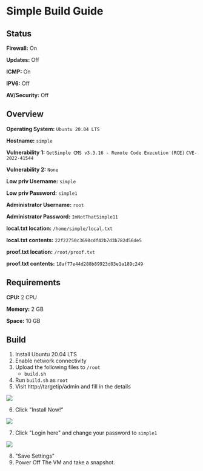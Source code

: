 # Simple Build Guide

## Status

**Firewall:** On

**Updates:** Off

**ICMP:** On

**IPV6:** Off

**AV/Security:** Off

## Overview

**Operating System:** `Ubuntu 20.04 LTS`

**Hostname:** `simple`

**Vulnerability 1:** `GetSimple CMS v3.3.16 - Remote Code Execution (RCE)` `CVE-2022-41544`

**Vulnerability 2:** `None`

**Low priv Username:** `simple`

**Low priv Password:**  `simple1`

**Administrator Username:** `root`

**Administrator Password:** `ImNotThatSimple11`

**local.txt location:** `/home/simple/local.txt`

**local.txt contents:** `22f22750c3690cdf42b7d3b782d56de5`

**proof.txt location:** `/root/proof.txt`

**proof.txt contents:** `18af77e44d288b89923d03e1a189c249`

## Requirements

**CPU:** 2 CPU

**Memory:** 2 GB

**Space:** 10 GB

## Build

1. Install Ubuntu 20.04 LTS
2. Enable network connectivity
3. Upload the following files to `/root`
    - `build.sh`
4. Run `build.sh` as `root`
5. Visit http://targetip/admin and fill in the details

![](https://i.imgur.com/RGwQ6hB.png)

6. Click "Install Now!"

![](https://i.imgur.com/sdFTaGA.png)

7. Click "Login here" and change your password to `simple1`

![](https://i.imgur.com/BHULkLO.png)

8. "Save Settings"
9. Power Off The VM and take a snapshot.